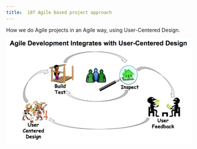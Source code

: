 ```yaml
---
title:  18f Agile based project approach
---
```

How we do Agile projects in an Agile way, using User-Centered Design.

<img src="assets/img/agile-ucd.png" style="margin: auto;" width="770" alt="agile and user centered design diagram">